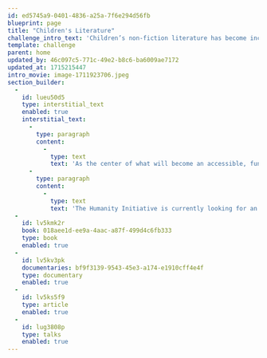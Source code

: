 ```yaml
---
id: ed5745a9-0401-4836-a25a-7f6e294d56fb
blueprint: page
title: "Children's Literature"
challenge_intro_text: 'Children’s non-fiction literature has become increasingly popular over the last ten years. New books cover the changes Earth is undergoing and the necessity of caring for it; human rights; wildlife; sports; cultural differences; and a variety of other humanitarian issues and concerns.'
template: challenge
parent: home
updated_by: 46c097c5-771c-49e2-b8c6-ba6009ae7172
updated_at: 1715215447
intro_movie: image-1711923706.jpeg
section_builder:
  -
    id: lueu50d5
    type: interstitial_text
    enabled: true
    interstitial_text:
      -
        type: paragraph
        content:
          -
            type: text
            text: 'As the center of what will become an accessible, fun and instructive oasis for children, here is our collection of the best of children’s non-fiction literature.  '
      -
        type: paragraph
        content:
          -
            type: text
            text: 'The Humanity Initiative is currently looking for an intern to help expand this collection across the continents. Please contact peace@humanity.org if you are interested. '
  -
    id: lv5kmk2r
    book: 018aee1d-ee9a-4aac-a87f-499d4c6fb333
    type: book
    enabled: true
  -
    id: lv5kv3pk
    documentaries: bf9f3139-9543-45e3-a174-e1910cff4e4f
    type: documentary
    enabled: true
  -
    id: lv5ks5f9
    type: article
    enabled: true
  -
    id: lug3808p
    type: talks
    enabled: true
---
```

